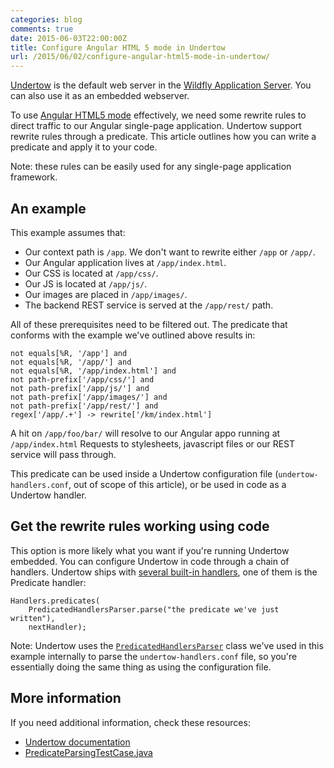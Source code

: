 ```yaml
---
categories: blog
comments: true
date: 2015-06-03T22:00:00Z
title: Configure Angular HTML 5 mode in Undertow
url: /2015/06/02/configure-angular-html5-mode-in-undertow/
---
```


[Undertow](http://undertow.io) is the default web server in the [Wildfly Application Server](http://wildfly.org). You can also use it as an embedded webserver.

To use [Angular HTML5 mode](https://docs.angularjs.org/guide/$location#hashbang-and-html5-modes) effectively, we need some rewrite rules to direct traffic to our Angular single-page application. Undertow support rewrite rules through a predicate. This article outlines how you can write a predicate and apply it to your code.

<!--more-->

Note: these rules can be easily used for any single-page application framework.

## An example

This example assumes that:

* Our context path is `/app`. We don't want to rewrite either `/app` or `/app/`.
* Our Angular application lives at `/app/index.html`.
* Our CSS is located at `/app/css/`.
* Our JS is located at `/app/js/`.
* Our images are placed in `/app/images/`.
* The backend REST service is served at the `/app/rest/` path.

All of these prerequisites need to be filtered out. The predicate that conforms with the example we've outlined above results in:

	not equals[%R, '/app'] and
	not equals[%R, '/app/'] and
	not equals[%R, '/app/index.html'] and
	not path-prefix['/app/css/'] and
	not path-prefix['/app/js/'] and
	not path-prefix['/app/images/'] and
	not path-prefix['/app/rest/'] and
	regex['/app/.+'] -> rewrite['/km/index.html']

A hit on `/app/foo/bar/` will resolve to our Angular appo running at `/app/index.html` Requests to stylesheets, javascript files or our REST service will pass through.

This predicate can be used inside a Undertow configuration file (`undertow-handlers.conf`, out of scope of this article), or be used in code as a Undertow handler.

## Get the rewrite rules working using code

This option is more likely what you want if you're running Undertow embedded. You can configure Undertow in code through a chain of handlers. Undertow ships with [several built-in handlers](http://undertow.io/undertow-docs/undertow-docs-1.2.0/index.html#built-in-handlers), one of them is the Predicate handler:

	Handlers.predicates(
	    PredicatedHandlersParser.parse("the predicate we've just written"),
	    nextHandler);

Note: Undertow uses the [`PredicatedHandlersParser`](https://github.com/undertow-io/undertow/blob/master/core/src/main/java/io/undertow/server/handlers/builder/PredicatedHandlersParser.java) class we've used in this example internally to parse the `undertow-handlers.conf` file, so you're essentially doing the same thing as using the configuration file.

## More information

If you need additional information, check these resources:

* [Undertow documentation](http://undertow.io/undertow-docs/undertow-docs-1.2.0/predicates-attributes-handlers.html)
* [PredicateParsingTestCase.java](https://github.com/undertow-io/undertow/blob/master/core/src/test/java/io/undertow/predicate/PredicateParsingTestCase.java)
